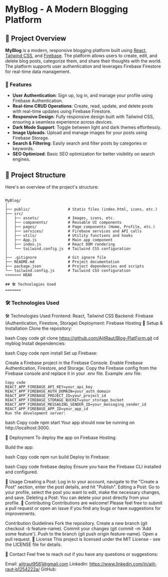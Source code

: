 # MyBlog - A Modern Blogging Platform

## 🚀 Project Overview

**MyBlog** is a modern, responsive blogging platform built using [React](https://reactjs.org/), [Tailwind CSS](https://tailwindcss.com/), and [Firebase](https://firebase.google.com/). The platform allows users to create, edit, and delete blog posts, categorize them, and share their thoughts with the world. The platform supports user authentication and leverages Firebase Firestore for real-time data management.

### 🌟 Features

- **User Authentication**: Sign up, log in, and manage your profile using Firebase Authentication.
- **Real-time CRUD Operations**: Create, read, update, and delete posts with real-time updates using Firebase Firestore.
- **Responsive Design**: Fully responsive design built with Tailwind CSS, ensuring a seamless experience across devices.
- **Dark Mode Support**: Toggle between light and dark themes effortlessly.
- **Image Uploads**: Upload and manage images for your posts using Firebase Storage.
- **Search & Filtering**: Easily search and filter posts by categories or keywords.
- **SEO Optimized**: Basic SEO optimization for better visibility on search engines.
  
## 📂 Project Structure

Here's an overview of the project's structure:


```plaintex

MyBlog/
│
├── public/                 # Static files (index.html, icons, etc.)
├── src/
│   ├── assets/             # Images, icons, etc.
│   ├── components/         # Reusable UI components
│   ├── pages/              # Page components (Home, Profile, etc.)
│   ├── services/           # Firebase services and API calls
│   ├── utils/              # Utility functions and hooks
│   ├── App.js              # Main app component
│   ├── index.js            # React DOM rendering
│   └── tailwind.config.js  # Tailwind CSS configuration
│
├── .gitignore              # Git ignore file
├── README.md               # Project documentation
├── package.json            # Project dependencies and scripts
└── tailwind.config.js      # Tailwind CSS configuration
<<<<<<< HEAD

## 🛠️ Technologies Used
=======
```

### 🛠️ Technologies Used




🛠️ Technologies Used
Frontend: React, Tailwind CSS
Backend: Firebase (Authentication, Firestore, Storage)
Deployment: Firebase Hosting
🔧 Setup & Installation
Clone the repository:

bash
Copy code
git clone https://github.com/AjitRaut/Blog-PlatForm.git
cd myblog
Install dependencies:

bash
Copy code
npm install
Set up Firebase:

Create a Firebase project in the Firebase Console.
Enable Firebase Authentication, Firestore, and Storage.
Copy the Firebase config from the Firebase console and replace it in your .env file.
Example .env file:

```plaintext
Copy code
REACT_APP_FIREBASE_API_KEY=your_api_key
REACT_APP_FIREBASE_AUTH_DOMAIN=your_auth_domain
REACT_APP_FIREBASE_PROJECT_ID=your_project_id
REACT_APP_FIREBASE_STORAGE_BUCKET=your_storage_bucket
REACT_APP_FIREBASE_MESSAGING_SENDER_ID=your_messaging_sender_id
REACT_APP_FIREBASE_APP_ID=your_app_id
Run the development server:
```

bash
Copy code
npm start
Your app should now be running on http://localhost:3000.

🚀 Deployment
To deploy the app on Firebase Hosting:

Build the app:

bash
Copy code
npm run build
Deploy to Firebase:

bash
Copy code
firebase deploy
Ensure you have the Firebase CLI installed and configured.

📖 Usage
Creating a Post: Log in to your account, navigate to the "Create a Post" section, enter the post details, and hit "Publish".
Editing a Post: Go to your profile, select the post you want to edit, make the necessary changes, and save.
Deleting a Post: You can delete your post directly from your profile.
🤝 Contributing
Contributions are welcome! Please feel free to submit a pull request or open an issue if you find any bugs or have suggestions for improvements.

Contribution Guidelines
Fork the repository.
Create a new branch (git checkout -b feature-name).
Commit your changes (git commit -m 'Add some feature').
Push to the branch (git push origin feature-name).
Open a pull request.
📄 License
This project is licensed under the MIT License - see the LICENSE file for details.

📧 Contact
Feel free to reach out if you have any questions or suggestions:

Email: ajitraut9561@gmail.com
LinkedIn: https://www.linkedin.com/in/ajit-raut-b1254222a/
GitHub:
